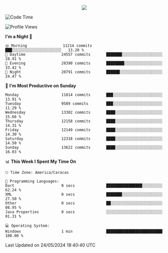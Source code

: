 <p align="center">
  <a href="http://www.github.com/thevacs">
    <img src="https://github-readme-streak-stats.herokuapp.com/?user=thevacs&stroke=ffffff&background=1c1917&ring=0891b2&fire=0891b2&currStreakNum=ffffff&currStreakLabel=0891b2&sideNums=ffffff&sideLabels=ffffff&dates=ffffff&hide_border=true" />
  </a>
</p>

<!--START_SECTION:waka-->
![Code Time](http://img.shields.io/badge/Code%20Time-2%2C499%20hrs%2056%20mins-blue)

![Profile Views](http://img.shields.io/badge/Profile%20Views-0-blue)

**I'm a Night 🦉** 

```text
🌞 Morning                11214 commits       ███░░░░░░░░░░░░░░░░░░░░░░   13.20 % 
🌆 Daytime                24557 commits       ███████░░░░░░░░░░░░░░░░░░   28.91 % 
🌃 Evening                28390 commits       ████████░░░░░░░░░░░░░░░░░   33.42 % 
🌙 Night                  20791 commits       ██████░░░░░░░░░░░░░░░░░░░   24.47 % 
```
📅 **I'm Most Productive on Sunday** 

```text
Monday                   11814 commits       ███░░░░░░░░░░░░░░░░░░░░░░   13.91 % 
Tuesday                  9589 commits        ███░░░░░░░░░░░░░░░░░░░░░░   11.29 % 
Wednesday                13302 commits       ████░░░░░░░░░░░░░░░░░░░░░   15.66 % 
Thursday                 12158 commits       ████░░░░░░░░░░░░░░░░░░░░░   14.31 % 
Friday                   12149 commits       ████░░░░░░░░░░░░░░░░░░░░░   14.30 % 
Saturday                 12318 commits       ████░░░░░░░░░░░░░░░░░░░░░   14.50 % 
Sunday                   13622 commits       ████░░░░░░░░░░░░░░░░░░░░░   16.03 % 
```


📊 **This Week I Spent My Time On** 

```text
🕑︎ Time Zone: America/Caracas

💬 Programming Languages: 
Dart                     0 secs              ████████████████░░░░░░░░░   62.24 % 
XML                      0 secs              ███████░░░░░░░░░░░░░░░░░░   27.50 % 
Other                    0 secs              ██░░░░░░░░░░░░░░░░░░░░░░░   08.95 % 
Java Properties          0 secs              ░░░░░░░░░░░░░░░░░░░░░░░░░   01.31 % 

💻 Operating System: 
Windows                  1 min               █████████████████████████   100.00 % 
```


 Last Updated on 24/05/2024 18:40:40 UTC
<!--END_SECTION:waka-->

